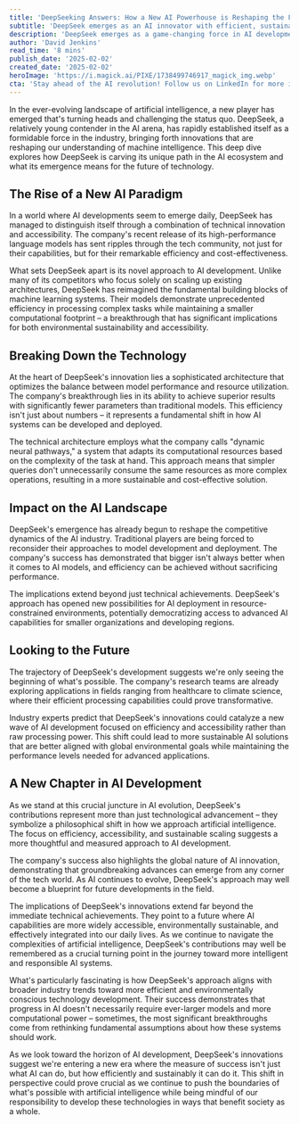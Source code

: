 ```yaml
---
title: 'DeepSeeking Answers: How a New AI Powerhouse is Reshaping the Future of Machine Intelligence'
subtitle: 'DeepSeek emerges as an AI innovator with efficient, sustainable machine learning solutions'
description: 'DeepSeek emerges as a game-changing force in AI development with its innovative approach to machine learning efficiency. By reimagining fundamental architectures and introducing dynamic neural pathways, the company is setting new standards for sustainable AI development while maintaining high performance.'
author: 'David Jenkins'
read_time: '8 mins'
publish_date: '2025-02-02'
created_date: '2025-02-02'
heroImage: 'https://i.magick.ai/PIXE/1738499746917_magick_img.webp'
cta: 'Stay ahead of the AI revolution! Follow us on LinkedIn for more in-depth analysis of groundbreaking developments in artificial intelligence and machine learning.'
---
```


In the ever-evolving landscape of artificial intelligence, a new player has emerged that's turning heads and challenging the status quo. DeepSeek, a relatively young contender in the AI arena, has rapidly established itself as a formidable force in the industry, bringing forth innovations that are reshaping our understanding of machine intelligence. This deep dive explores how DeepSeek is carving its unique path in the AI ecosystem and what its emergence means for the future of technology.

## The Rise of a New AI Paradigm

In a world where AI developments seem to emerge daily, DeepSeek has managed to distinguish itself through a combination of technical innovation and accessibility. The company's recent release of its high-performance language models has sent ripples through the tech community, not just for their capabilities, but for their remarkable efficiency and cost-effectiveness.

What sets DeepSeek apart is its novel approach to AI development. Unlike many of its competitors who focus solely on scaling up existing architectures, DeepSeek has reimagined the fundamental building blocks of machine learning systems. Their models demonstrate unprecedented efficiency in processing complex tasks while maintaining a smaller computational footprint – a breakthrough that has significant implications for both environmental sustainability and accessibility.

## Breaking Down the Technology

At the heart of DeepSeek's innovation lies a sophisticated architecture that optimizes the balance between model performance and resource utilization. The company's breakthrough lies in its ability to achieve superior results with significantly fewer parameters than traditional models. This efficiency isn't just about numbers – it represents a fundamental shift in how AI systems can be developed and deployed.

The technical architecture employs what the company calls "dynamic neural pathways," a system that adapts its computational resources based on the complexity of the task at hand. This approach means that simpler queries don't unnecessarily consume the same resources as more complex operations, resulting in a more sustainable and cost-effective solution.

## Impact on the AI Landscape

DeepSeek's emergence has already begun to reshape the competitive dynamics of the AI industry. Traditional players are being forced to reconsider their approaches to model development and deployment. The company's success has demonstrated that bigger isn't always better when it comes to AI models, and efficiency can be achieved without sacrificing performance.

The implications extend beyond just technical achievements. DeepSeek's approach has opened new possibilities for AI deployment in resource-constrained environments, potentially democratizing access to advanced AI capabilities for smaller organizations and developing regions.

## Looking to the Future

The trajectory of DeepSeek's development suggests we're only seeing the beginning of what's possible. The company's research teams are already exploring applications in fields ranging from healthcare to climate science, where their efficient processing capabilities could prove transformative.

Industry experts predict that DeepSeek's innovations could catalyze a new wave of AI development focused on efficiency and accessibility rather than raw processing power. This shift could lead to more sustainable AI solutions that are better aligned with global environmental goals while maintaining the performance levels needed for advanced applications.

## A New Chapter in AI Development

As we stand at this crucial juncture in AI evolution, DeepSeek's contributions represent more than just technological advancement – they symbolize a philosophical shift in how we approach artificial intelligence. The focus on efficiency, accessibility, and sustainable scaling suggests a more thoughtful and measured approach to AI development.

The company's success also highlights the global nature of AI innovation, demonstrating that groundbreaking advances can emerge from any corner of the tech world. As AI continues to evolve, DeepSeek's approach may well become a blueprint for future developments in the field.

The implications of DeepSeek's innovations extend far beyond the immediate technical achievements. They point to a future where AI capabilities are more widely accessible, environmentally sustainable, and effectively integrated into our daily lives. As we continue to navigate the complexities of artificial intelligence, DeepSeek's contributions may well be remembered as a crucial turning point in the journey toward more intelligent and responsible AI systems.

What's particularly fascinating is how DeepSeek's approach aligns with broader industry trends toward more efficient and environmentally conscious technology development. Their success demonstrates that progress in AI doesn't necessarily require ever-larger models and more computational power – sometimes, the most significant breakthroughs come from rethinking fundamental assumptions about how these systems should work.

As we look toward the horizon of AI development, DeepSeek's innovations suggest we're entering a new era where the measure of success isn't just what AI can do, but how efficiently and sustainably it can do it. This shift in perspective could prove crucial as we continue to push the boundaries of what's possible with artificial intelligence while being mindful of our responsibility to develop these technologies in ways that benefit society as a whole.